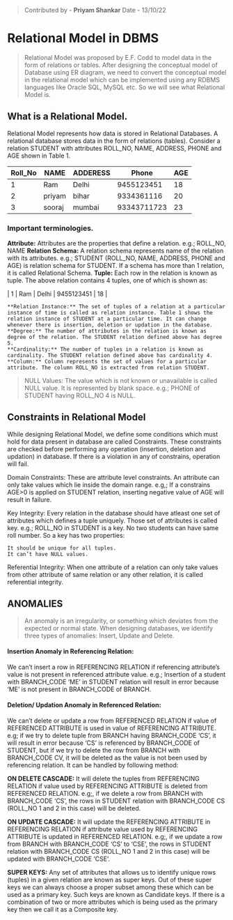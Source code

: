 >Contributed by - **Priyam Shankar**
>Date - 13/10/22

# Relational Model in DBMS
> Relational Model was proposed by E.F. Codd to model data in the form of relations or tables. After designing the conceptual model of Database using ER diagram, we need to convert the conceptual model in the relational model which can be implemented using any RDBMS languages like Oracle SQL, MySQL etc. So we will see what Relational Model is.

## What is a Relational Model.
Relational Model represents how data is stored in Relational Databases.  A relational database stores data in the form of relations (tables). Consider a relation STUDENT with attributes ROLL_NO, NAME, ADDRESS, PHONE and AGE shown in Table 1. 

| Roll_No | NAME | ADDERESS | Phone | AGE |
| ------- | ---- | -------- | ----- | --- |
| 1 | Ram | Delhi | 9455123451 | 18 |
| 2 | priyam | bihar | 9334361116 | 20 |
| 3 | sooraj | mumbai |93343711723 | 23 |

### Important terminologies.
**Attribute:** Attributes are the properties that define a relation. e.g.; ROLL_NO, NAME
**Relation Schema:** A relation schema represents name of the relation with its attributes. e.g.; STUDENT (ROLL_NO, NAME, ADDRESS, PHONE and AGE) is relation schema for STUDENT. If a schema has more than 1 relation, it is called Relational Schema.
**Tuple:** Each row in the relation is known as tuple. The above relation contains 4 tuples, one of which is shown as:

| 1 | Ram | Delhi | 9455123451 | 18 |


    **Relation Instance:** The set of tuples of a relation at a particular instance of time is called as relation instance. Table 1 shows the relation instance of STUDENT at a particular time. It can change whenever there is insertion, deletion or updation in the database.
    **Degree:** The number of attributes in the relation is known as degree of the relation. The STUDENT relation defined above has degree 5.
    **Cardinality:** The number of tuples in a relation is known as cardinality. The STUDENT relation defined above has cardinality 4.
    **Column:** Column represents the set of values for a particular attribute. The column ROLL_NO is extracted from relation STUDENT.

> NULL Values: The value which is not known or unavailable is called NULL value. It is represented by blank space. e.g.; PHONE of STUDENT having ROLL_NO 4 is NULL. 
 

## Constraints in Relational Model

While designing Relational Model, we define some conditions which must hold for data present in database are called Constraints. These constraints are checked before performing any operation (insertion, deletion and updation) in database. If there is a violation in any of constrains, operation will fail. 

Domain Constraints: These are attribute level constraints. An attribute can only take values which lie inside the domain range. e.g,; If a constrains AGE>0 is applied on STUDENT relation, inserting negative value of AGE will result in failure. 

Key Integrity: Every relation in the database should have atleast one set of attributes which defines a tuple uniquely. Those set of attributes is called key. e.g.; ROLL_NO in STUDENT is a key. No two students can have same roll number. So a key has two properties: 

    It should be unique for all tuples.
    It can’t have NULL values.

Referential Integrity: When one attribute of a relation can only take values from other attribute of same relation or any other relation, it is called referential integrity. 


## ANOMALIES
>An anomaly is an irregularity, or something which deviates from the expected or normal state. When designing databases, we identify three types of anomalies: Insert, Update and Delete. 

#### Insertion Anomaly in Referencing Relation: 
We can’t insert a row in REFERENCING RELATION if referencing attribute’s value is not present in referenced attribute value. e.g.; Insertion of a student with BRANCH_CODE ‘ME’ in STUDENT relation will result in error because ‘ME’ is not present in BRANCH_CODE of BRANCH. 

#### Deletion/ Updation Anomaly in Referenced Relation: 
We can’t delete or update a row from REFERENCED RELATION if value of REFERENCED ATTRIBUTE is used in value of REFERENCING ATTRIBUTE. e.g; if we try to delete tuple from BRANCH having BRANCH_CODE ‘CS’, it will result in error because ‘CS’ is referenced by BRANCH_CODE of STUDENT, but if we try to delete the row from BRANCH with BRANCH_CODE CV, it will be deleted as the value is not been used by referencing relation. It can be handled by following method: 

**ON DELETE CASCADE:** It will delete the tuples from REFERENCING RELATION if  value used by REFERENCING ATTRIBUTE is deleted from REFERENCED RELATION. e.g;, if we delete a row from BRANCH with BRANCH_CODE ‘CS’, the rows in STUDENT relation with BRANCH_CODE CS (ROLL_NO 1 and 2 in this case) will be deleted. 

**ON UPDATE CASCADE:** It will update the REFERENCING ATTRIBUTE in REFERENCING RELATION if attribute value used by REFERENCING ATTRIBUTE is updated in REFERENCED RELATION. e.g;, if we update a row from BRANCH with BRANCH_CODE ‘CS’ to ‘CSE’, the rows in STUDENT relation with BRANCH_CODE CS (ROLL_NO 1 and 2 in this case) will be updated with BRANCH_CODE ‘CSE’. 

**SUPER KEYS:** 
Any set of attributes that allows us to identify unique rows (tuples) in a given relation are known as super keys. Out of these super keys we can always choose a proper subset among these which can be used as a primary key. Such keys are known as Candidate keys. If there is a combination of two or more attributes which is being used as the primary key then we call it as a Composite key. 